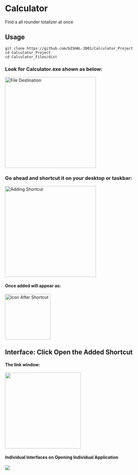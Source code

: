 # Calculator
Find a all rounder totalizer at once

## Usage
```
git clone https://github.com/bISHAL-2001/Calculator_Project
cd Calculator_Project
cd Calculator_Files/dist
```

### Look for Calculator.exe shown as below: 
<img src="https://github.com/bISHAL-2001/Calculator_Project/assets/81809899/6e71eb00-b5c2-468d-b9c8-a82c71fdf9a9" alt="File Destination" height=300/>

### Go ahead and shortcut it on your desktop or taskbar:
<img src="https://github.com/bISHAL-2001/Calculator_Project/assets/81809899/ab46f3ee-7d77-45e7-8381-876c682501eb" alt="Adding Shortcut" height=300/>

#### Once added will appear as:
<img src="https://github.com/bISHAL-2001/Calculator_Project/assets/81809899/dd43dd8e-de46-4350-b740-0b7b61a6010f" alt="Icon After Shortcut" width=150/>

## Interface: Click Open the Added Shortcut
#### The link window:
<img src="https://github.com/bISHAL-2001/Calculator_Project/assets/81809899/fea5775d-38a2-4ff3-b178-ae11b9e064e6" height=250/>

#### Individual Interfaces on Opening Individual Application
<img src="https://github.com/bISHAL-2001/Calculator_Project/assets/81809899/7e470f71-af1f-46c3-8264-c88839afc3cb"/>
